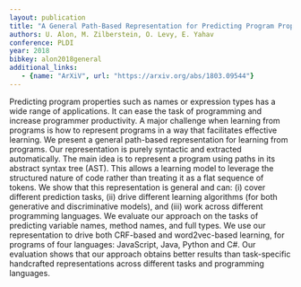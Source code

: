 ```yaml
---
layout: publication
title: "A General Path-Based Representation for Predicting Program Properties"
authors: U. Alon, M. Zilberstein, O. Levy, E. Yahav
conference: PLDI
year: 2018
bibkey: alon2018general
additional_links:
   - {name: "ArXiV", url: "https://arxiv.org/abs/1803.09544"}
---
```

Predicting program properties such as names or expression types has a wide range of applications. It can ease the task of programming and increase programmer productivity. A major challenge when learning from programs is how to represent programs in a way that facilitates effective learning. 
We present a general path-based representation for learning from programs. Our representation is purely syntactic and extracted automatically. The main idea is to represent a program using paths in its abstract syntax tree (AST). This allows a learning model to leverage the structured nature of code rather than treating it as a flat sequence of tokens. 
We show that this representation is general and can: (i) cover different prediction tasks, (ii) drive different learning algorithms (for both generative and discriminative models), and (iii) work across different programming languages. 
We evaluate our approach on the tasks of predicting variable names, method names, and full types. We use our representation to drive both CRF-based and word2vec-based learning, for programs of four languages: JavaScript, Java, Python and C#. Our evaluation shows that our approach obtains better results than task-specific handcrafted representations across different tasks and programming languages.
